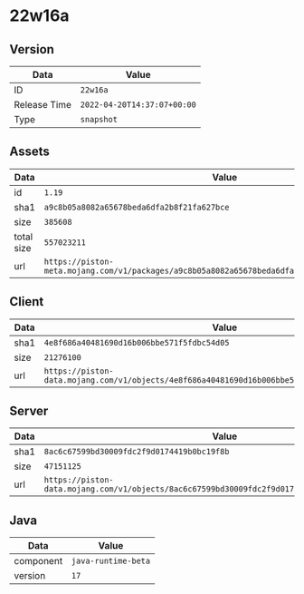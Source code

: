 # 22w16a

## Version

|**Data**        | **Value**                 |
|----------------|-------------------------|
| ID   | ```22w16a```   |
| Release Time   | ```2022-04-20T14:37:07+00:00```   |
| Type   | ```snapshot```   |

## Assets

|**Data**        | **Value**                 |
|----------------|-------------------------|
| id   | ```1.19```   |
| sha1   | ```a9c8b05a8082a65678beda6dfa2b8f21fa627bce```   |
| size   | ```385608```   |
| total size  | ```557023211```  |
| url       | ```https://piston-meta.mojang.com/v1/packages/a9c8b05a8082a65678beda6dfa2b8f21fa627bce/1.19.json``` |

## Client

|**Data**        | **Value**                 |
|----------------|-------------------------|
| sha1   | ```4e8f686a40481690d16b006bbe571f5fdbc54d05```   |
| size   | ```21276100```   |
| url       | ```https://piston-data.mojang.com/v1/objects/4e8f686a40481690d16b006bbe571f5fdbc54d05/client.jar``` |

## Server

|**Data**        | **Value**                 |
|----------------|-------------------------|
| sha1   | ```8ac6c67599bd30009fdc2f9d0174419b0bc19f8b```   |
| size   | ```47151125```   |
| url       | ```https://piston-data.mojang.com/v1/objects/8ac6c67599bd30009fdc2f9d0174419b0bc19f8b/server.jar``` |

## Java

|**Data**        | **Value**                 |
|----------------|-------------------------|
| component   | ```java-runtime-beta```   |
| version   | ```17```   |